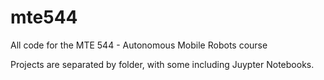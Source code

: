 # mte544
All code for the MTE 544 - Autonomous Mobile Robots course

Projects are separated by folder, with some including Juypter Notebooks.
